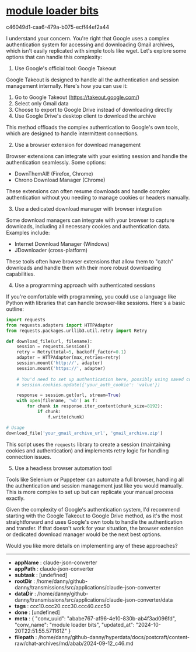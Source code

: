 # [module loader bits](https://claude.ai/chat/ababe767-af96-4e10-830b-ab4f3ad096fd)

c46049d1-caa6-479a-b075-ecff44ef2a44

 I understand your concern. You're right that Google uses a complex authentication system for accessing and downloading Gmail archives, which isn't easily replicated with simple tools like wget. Let's explore some options that can handle this complexity:

1. Use Google's official tool: Google Takeout

Google Takeout is designed to handle all the authentication and session management internally. Here's how you can use it:

1. Go to Google Takeout (https://takeout.google.com/)
2. Select only Gmail data
3. Choose to export to Google Drive instead of downloading directly
4. Use Google Drive's desktop client to download the archive

This method offloads the complex authentication to Google's own tools, which are designed to handle intermittent connections.

2. Use a browser extension for download management

Browser extensions can integrate with your existing session and handle the authentication seamlessly. Some options:

- DownThemAll! (Firefox, Chrome)
- Chrono Download Manager (Chrome)

These extensions can often resume downloads and handle complex authentication without you needing to manage cookies or headers manually.

3. Use a dedicated download manager with browser integration

Some download managers can integrate with your browser to capture downloads, including all necessary cookies and authentication data. Examples include:

- Internet Download Manager (Windows)
- JDownloader (cross-platform)

These tools often have browser extensions that allow them to "catch" downloads and handle them with their more robust downloading capabilities.

4. Use a programming approach with authenticated sessions

If you're comfortable with programming, you could use a language like Python with libraries that can handle browser-like sessions. Here's a basic outline:

```python
import requests
from requests.adapters import HTTPAdapter
from requests.packages.urllib3.util.retry import Retry

def download_file(url, filename):
    session = requests.Session()
    retry = Retry(total=5, backoff_factor=0.1)
    adapter = HTTPAdapter(max_retries=retry)
    session.mount('http://', adapter)
    session.mount('https://', adapter)
    
    # You'd need to set up authentication here, possibly using saved cookies
    # session.cookies.update({'your_auth_cookie': 'value'})

    response = session.get(url, stream=True)
    with open(filename, 'wb') as f:
        for chunk in response.iter_content(chunk_size=8192): 
            if chunk:
                f.write(chunk)

# Usage
download_file('your_gmail_archive_url', 'gmail_archive.zip')
```

This script uses the `requests` library to create a session (maintaining cookies and authentication) and implements retry logic for handling connection issues.

5. Use a headless browser automation tool

Tools like Selenium or Puppeteer can automate a full browser, handling all the authentication and session management just like you would manually. This is more complex to set up but can replicate your manual process exactly.

Given the complexity of Google's authentication system, I'd recommend starting with the Google Takeout to Google Drive method, as it's the most straightforward and uses Google's own tools to handle the authentication and transfer. If that doesn't work for your situation, the browser extension or dedicated download manager would be the next best options.

Would you like more details on implementing any of these approaches?

---

* **appName** : claude-json-converter
* **appPath** : claude-json-converter
* **subtask** : [undefined]
* **rootDir** : /home/danny/github-danny/transmissions/src/applications/claude-json-converter
* **dataDir** : /home/danny/github-danny/transmissions/src/applications/claude-json-converter/data
* **tags** : ccc10.ccc20.ccc30.ccc40.ccc50
* **done** : [undefined]
* **meta** : {
  "conv_uuid": "ababe767-af96-4e10-830b-ab4f3ad096fd",
  "conv_name": "module loader bits",
  "updated_at": "2024-10-20T22:51:55.571161Z"
}
* **filepath** : /home/danny/github-danny/hyperdata/docs/postcraft/content-raw/chat-archives/md/abab/2024-09-12_c46.md